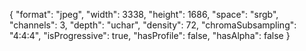 {
  "format": "jpeg",
  "width": 3338,
  "height": 1686,
  "space": "srgb",
  "channels": 3,
  "depth": "uchar",
  "density": 72,
  "chromaSubsampling": "4:4:4",
  "isProgressive": true,
  "hasProfile": false,
  "hasAlpha": false
}